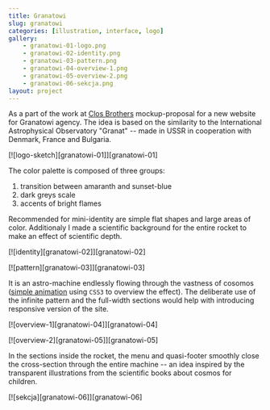 ```yaml
---
title: Granatowi
slug: granatowi
categories: [illustration, interface, logo]
gallery:
    - granatowi-01-logo.png
    - granatowi-02-identity.png
    - granatowi-03-pattern.png
    - granatowi-04-overview-1.png
    - granatowi-05-overview-2.png
    - granatowi-06-sekcja.png
layout: project
---
```


As a part of the work at [Clos Brothers](http://closbrothers.pl) mockup-proposal for a new website for Granatowi agency. The idea is based on the similarity to the International Astrophysical Observatory "Granat" -- made in USSR in cooperation with Denmark, France and Bulgaria.

[![logo-sketch][granatowi-01]][granatowi-01]

The color palette is composed of three groups:

1. transition between amaranth and sunset-blue
2. dark greys scale
3. accents of bright flames

Recommended for mini-identity are simple flat shapes and large areas of color. Additionaly I made a scientific background for the entire rocket to make an effect of scientific depth.

[![identity][granatowi-02]][granatowi-02]

[![pattern][granatowi-03]][granatowi-03]

It is an astro-machine endlessly flowing through the vastness of cosomos ([simple animation](http://jsfiddle.net/smutnyleszek/g78Bc/) using `CSS3` to overview the effect). The deliberate use of the infinite pattern and the full-width sections would help with introducing responsive version of the site.

[![overview-1][granatowi-04]][granatowi-04]

[![overview-2][granatowi-05]][granatowi-05]

In the sections inside the rocket, the menu and quasi-footer smoothly close the cross-section through the entire machine -- an idea inspired by the transparent illustrations from the scientific books about cosmos for children.

[![sekcja][granatowi-06]][granatowi-06]
